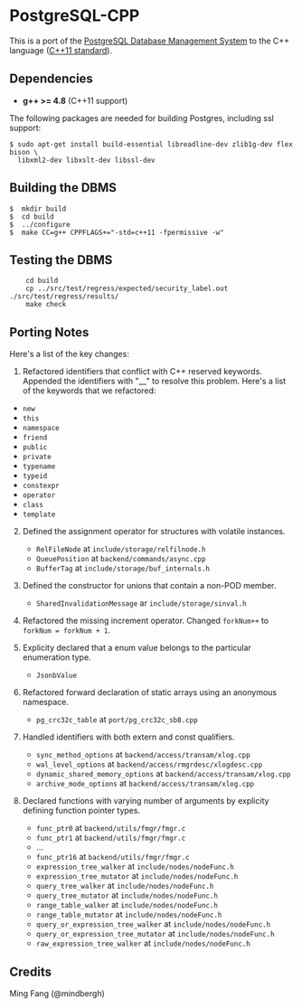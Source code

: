 # PostgreSQL-CPP 

This is a port of the [PostgreSQL Database Management System](https://www.postgresql.org/) to the C++ language ([C++11 standard](https://gcc.gnu.org/projects/cxx-status.html#cxx11)).

## Dependencies

- **g++ >= 4.8** (C++11 support)

The following packages are needed for building Postgres, including ssl support: 

```
$ sudo apt-get install build-essential libreadline-dev zlib1g-dev flex bison \ 
  libxml2-dev libxslt-dev libssl-dev
```

## Building the DBMS

```
$  mkdir build
$  cd build
$  ../configure
$  make CC=g++ CPPFLAGS+="-std=c++11 -fpermissive -w"
```

## Testing the DBMS

```
    cd build
    cp ../src/test/regress/expected/security_label.out ./src/test/regress/results/
    make check
```

## Porting Notes

Here's a list of the key changes:

1. Refactored identifiers that conflict with C++ reserved keywords. Appended the identifiers with "__" to resolve this problem. Here's a list of the keywords that we refactored:

  * `new`
  * `this`
  * `namespace`
  * `friend`
  * `public`
  * `private`
  * `typename`
  * `typeid`
  * `constexpr`
  * `operator`
  * `class`
  * `template`

2. Defined the assignment operator for structures with volatile instances.

    * `RelFileNode` at `include/storage/relfilnode.h`
    * `QueuePosition` at `backend/commands/async.cpp`
    * `BufferTag` at `include/storage/buf_internals.h`

3. Defined the constructor for unions that contain a non-POD member.

    * `SharedInvalidationMessage` ar `include/storage/sinval.h`

4. Refactored the missing increment operator. Changed `forkNum++` to `forkNum = forkNum + 1`.

5. Explicity declared that a enum value belongs to the particular enumeration type.

    * `JsonbValue`

7. Refactored forward declaration of static arrays using an anonymous namespace.

    * `pg_crc32c_table` at `port/pg_crc32c_sb8.cpp`

8. Handled identifiers with both extern and const qualifiers.

    * `sync_method_options` at `backend/access/transam/xlog.cpp`
    * `wal_level_options` at `backend/access/rmgrdesc/xlogdesc.cpp`
    * `dynamic_shared_memory_options` at `backend/access/transam/xlog.cpp`
    * `archive_mode_options` at `backend/access/transam/xlog.cpp`

9. Declared functions with varying number of arguments by explicity defining function pointer types.

    * `func_ptr0` at `backend/utils/fmgr/fmgr.c`
    * `func_ptr1` at `backend/utils/fmgr/fmgr.c`
    * ...
    * `func_ptr16` at `backend/utils/fmgr/fmgr.c`
    * `expression_tree_walker` at `include/nodes/nodeFunc.h`
    * `expression_tree_mutator` at `include/nodes/nodeFunc.h`
    * `query_tree_walker` at `include/nodes/nodeFunc.h`
    * `query_tree_mutator` at `include/nodes/nodeFunc.h`
    * `range_table_walker` at `include/nodes/nodeFunc.h`
    * `range_table_mutator` at `include/nodes/nodeFunc.h`
    * `query_or_expression_tree_walker` at `include/nodes/nodeFunc.h`
    * `query_or_expression_tree_mutator` at `include/nodes/nodeFunc.h`
    * `raw_expression_tree_walker` at `include/nodes/nodeFunc.h`

## Credits

Ming Fang (@mindbergh)	
